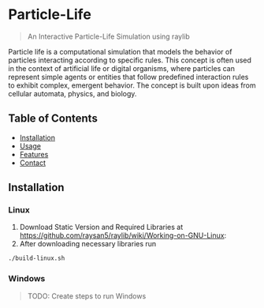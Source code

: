 # Particle-Life
> An Interactive Particle-Life Simulation using raylib

Particle life is a computational simulation that models the behavior of particles interacting according to specific rules. This concept is often used in the context of artificial life or digital organisms, where particles can represent simple agents or entities that follow predefined interaction rules to exhibit complex, emergent behavior. The concept is built upon ideas from cellular automata, physics, and biology.

## Table of Contents

- [Installation](#installation)
- [Usage](#usage)
- [Features](#features)
- [Contact](#contact)

## Installation

### Linux

1. Download Static Version and Required Libraries at https://github.com/raysan5/raylib/wiki/Working-on-GNU-Linux:
2. After downloading necessary libraries run 
```bash
./build-linux.sh
```

### Windows
> TODO: Create steps to run Windows